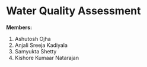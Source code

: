 # Water Quality Assessment

**Members:**
1. Ashutosh Ojha
2. Anjali Sreeja Kadiyala
3. Samyukta Shetty
4. Kishore Kumaar Natarajan

